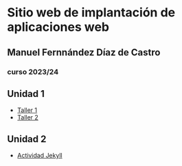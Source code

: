 # Sitio web de implantación de aplicaciones web
## Manuel Fernnández Díaz de Castro
### curso 2023/24

## Unidad 1
- [Taller 1](Unidad1/taller1.md)
- [Taller 2](Unidad1/taller2.md)

## Unidad 2
- [Actividad Jekyll](Unidad2/actividadjekyll.md)
